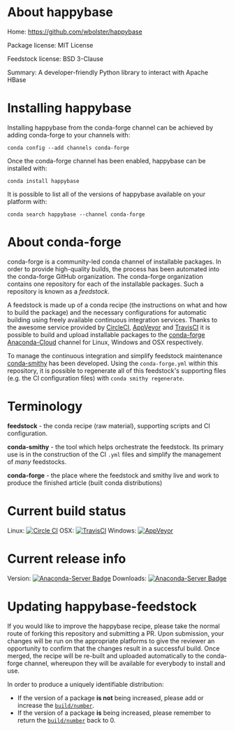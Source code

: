 About happybase
===============

Home: https://github.com/wbolster/happybase

Package license: MIT License

Feedstock license: BSD 3-Clause

Summary: A developer-friendly Python library to interact with Apache HBase



Installing happybase
====================

Installing happybase from the conda-forge channel can be achieved by adding conda-forge to your channels with:

```
conda config --add channels conda-forge
```

Once the conda-forge channel has been enabled, happybase can be installed with:

```
conda install happybase
```

It is possible to list all of the versions of happybase available on your platform with:

```
conda search happybase --channel conda-forge
```


About conda-forge
=================

conda-forge is a community-led conda channel of installable packages.
In order to provide high-quality builds, the process has been automated into the
conda-forge GitHub organization. The conda-forge organization contains one repository 
for each of the installable packages. Such a repository is known as a *feedstock*.

A feedstock is made up of a conda recipe (the instructions on what and how to build
the package) and the necessary configurations for automatic building using freely
available continuous integration services. Thanks to the awesome service provided by
[CircleCI](https://circleci.com/), [AppVeyor](http://www.appveyor.com/)
and [TravisCI](https://travis-ci.org/) it is possible to build and upload installable
packages to the [conda-forge](https://anaconda.org/conda-forge)
[Anaconda-Cloud](http://docs.anaconda.org/) channel for Linux, Windows and OSX respectively.

To manage the continuous integration and simplify feedstock maintenance
[conda-smithy](http://github.com/conda-forge/conda-smithy) has been developed.
Using the ``conda-forge.yml`` within this repository, it is possible to regenerate all of
this feedstock's supporting files (e.g. the CI configuration files) with ``conda smithy regenerate``.


Terminology
===========

**feedstock** - the conda recipe (raw material), supporting scripts and CI configuration.

**conda-smithy** - the tool which helps orchestrate the feedstock.
                   Its primary use is in the construction of the CI ``.yml`` files
                   and simplify the management of *many* feedstocks.

**conda-forge** - the place where the feedstock and smithy live and work to
                  produce the finished article (built conda distributions)

Current build status
====================

Linux: [![Circle CI](https://circleci.com/gh/conda-forge/happybase-feedstock.svg?style=svg)](https://circleci.com/gh/conda-forge/happybase-feedstock)
OSX: [![TravisCI](https://travis-ci.org/conda-forge/happybase-feedstock.svg?branch=master)](https://travis-ci.org/conda-forge/happybase-feedstock) 
Windows: [![AppVeyor](https://ci.appveyor.com/api/projects/status/github/conda-forge/happybase-feedstock?svg=True)](https://ci.appveyor.com/project/conda-forge/happybase-feedstock/branch/master)

Current release info
====================
Version: [![Anaconda-Server Badge](https://anaconda.org/conda-forge/happybase/badges/version.svg)](https://anaconda.org/conda-forge/happybase)
Downloads: [![Anaconda-Server Badge](https://anaconda.org/conda-forge/happybase/badges/downloads.svg)](https://anaconda.org/conda-forge/happybase)


Updating happybase-feedstock
============================

If you would like to improve the happybase recipe, please take the normal
route of forking this repository and submitting a PR. Upon submission, your changes will
be run on the appropriate platforms to give the reviewer an opportunity to confirm that the
changes result in a successful build. Once merged, the recipe will be re-built and uploaded
automatically to the conda-forge channel, whereupon they will be available for everybody to
install and use.

In order to produce a uniquely identifiable distribution:
 * If the version of a package **is not** being increased, please add or increase
   the [``build/number``](http://conda.pydata.org/docs/building/meta-yaml.html#build-number-and-string). 
 * If the version of a package **is** being increased, please remember to return
   the [``build/number``](http://conda.pydata.org/docs/building/meta-yaml.html#build-number-and-string)
   back to 0.
